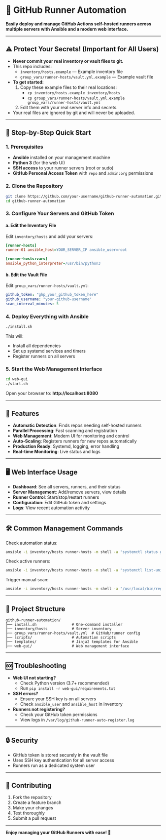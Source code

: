 # 🚀 GitHub Runner Automation

**Easily deploy and manage GitHub Actions self-hosted runners across multiple servers with Ansible and a modern web interface.**

---

## ⚠️ Protect Your Secrets! (Important for All Users)

- **Never commit your real inventory or vault files to git.**
- This repo includes:
  - `inventory/hosts.example` — Example inventory file
  - `group_vars/runner-hosts/vault.yml.example` — Example vault file
- **To get started:**
  1. Copy these example files to their real locations:
     - `cp inventory/hosts.example inventory/hosts`
     - `cp group_vars/runner-hosts/vault.yml.example group_vars/runner-hosts/vault.yml`
  2. Edit them with your real server info and secrets.
- Your real files are ignored by git and will never be uploaded.

---

## 📝 Step-by-Step Quick Start

### 1. Prerequisites

- **Ansible** installed on your management machine
- **Python 3** (for the web UI)
- **SSH access** to your runner servers (root or sudo)
- **GitHub Personal Access Token** with `repo` and `admin:org` permissions

### 2. Clone the Repository

```bash
git clone https://github.com/your-username/github-runner-automation.git
cd github-runner-automation
```

### 3. Configure Your Servers and GitHub Token

#### a. Edit the Inventory File

Edit `inventory/hosts` and add your servers:

```ini
[runner-hosts]
runner-01 ansible_host=YOUR_SERVER_IP ansible_user=root

[runner-hosts:vars]
ansible_python_interpreter=/usr/bin/python3
```

#### b. Edit the Vault File

Edit `group_vars/runner-hosts/vault.yml`:

```yaml
github_token: "ghp_your_github_token_here"
github_username: "your-github-username"
scan_interval_minutes: 5
```

### 4. Deploy Everything with Ansible

```bash
./install.sh
```

This will:

- Install all dependencies
- Set up systemd services and timers
- Register runners on all servers

### 5. Start the Web Management Interface

```bash
cd web-gui
./start.sh
```

Open your browser to: **http://localhost:8080**

---

## 🌟 Features

- **Automatic Detection**: Finds repos needing self-hosted runners
- **Parallel Processing**: Fast scanning and registration
- **Web Management**: Modern UI for monitoring and control
- **Auto-Scaling**: Registers runners for new repos automatically
- **Production Ready**: Systemd, logging, error handling
- **Real-time Monitoring**: Live status and logs

---

## 🖥️ Web Interface Usage

- **Dashboard**: See all servers, runners, and their status
- **Server Management**: Add/remove servers, view details
- **Runner Control**: Start/stop/restart runners
- **Configuration**: Edit GitHub token and settings
- **Logs**: View recent automation activity

---

## 🛠️ Common Management Commands

Check automation status:

```bash
ansible -i inventory/hosts runner-hosts -m shell -a "systemctl status github-runner-auto-register.timer"
```

Check active runners:

```bash
ansible -i inventory/hosts runner-hosts -m shell -a "systemctl list-units --type=service | grep github-runner"
```

Trigger manual scan:

```bash
ansible -i inventory/hosts runner-hosts -m shell -a "/usr/local/bin/register-github-runners"
```

---

## 🧩 Project Structure

```
github-runner-automation/
├── install.sh                # One-command installer
├── inventory/hosts           # Server inventory
├── group_vars/runner-hosts/vault.yml  # GitHub/runner config
├── scripts/                  # Automation scripts
├── templates/                # Jinja2 templates for Ansible
├── web-gui/                  # Web management interface
```

---

## 🆘 Troubleshooting

- **Web UI not starting?**
  - Check Python version (3.7+ recommended)
  - Run `pip install -r web-gui/requirements.txt`
- **SSH errors?**
  - Ensure your SSH key is on all servers
  - Check `ansible_user` and `ansible_host` in inventory
- **Runners not registering?**
  - Check your GitHub token permissions
  - View logs in `/var/log/github-runner-auto-register.log`

---

## 🔒 Security

- GitHub token is stored securely in the vault file
- Uses SSH key authentication for all server access
- Runners run as a dedicated system user

---

## 🤝 Contributing

1. Fork the repository
2. Create a feature branch
3. Make your changes
4. Test thoroughly
5. Submit a pull request

---

**Enjoy managing your GitHub Runners with ease! 🚀**
